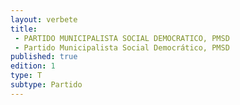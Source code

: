 ```yaml
---
layout: verbete
title:
 - PARTIDO MUNICIPALISTA SOCIAL DEMOCRATICO, PMSD
 - Partido Municipalista Social Democrático, PMSD
published: true
edition: 1  
type: T
subtype: Partido
---
```


